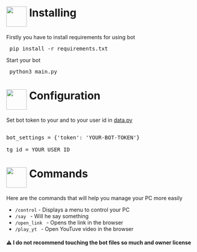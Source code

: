 <h1><img src="https://cdn-icons-png.flaticon.com/512/3104/3104000.png" height="54" align="middle"> Installing</h1>

Firstly you have to install requirements for using bot

<pre lang="bash"> pip install -r requirements.txt </pre>

Start your bot

<pre lang="bash"> python3 main.py </pre>

<h1><img src="https://cdn-icons-png.flaticon.com/512/627/627495.png" height="54" align="middle"> Configuration</h1>

Set bot token to your and to your user id in <a href='https://github.com/AmoreForever/pc-controller-bot/blob/master/data.py'>data.py</a>

<pre lang='python'> 
bot_settings = {'token': 'YOUR-BOT-TOKEN'}

tg_id = YOUR USER ID
</pre>
<h1><img src="https://cdn-icons-png.flaticon.com/512/4149/4149678.png" height="54" align="middle"> Commands</h1>

Here are the commands that will help you manage your PC more easily

<ul>
 <li><code>/control</code> - Displays a menu to control your PC</li>
 <li><code>/say <args></code> - Will he say something</li>
 <li><code>/open_link <args></code> - Opens the link in the browser</li>
 <li><code>/play_yt <args></code> - Open YouTuve video in the browser</li>
</ul>



<h4>⚠️ I do not recommend touching the bot files so much and owner license</h4>
